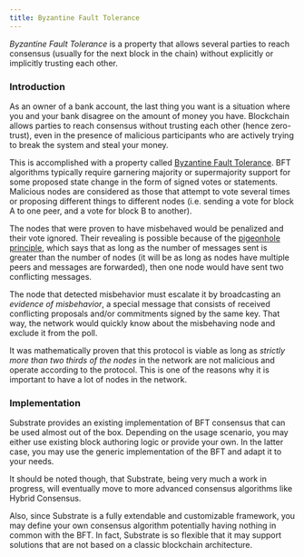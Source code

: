 ```yaml
---
title: Byzantine Fault Tolerance
---
```


_Byzantine Fault Tolerance_ is a property that allows several parties to reach consensus (usually for the next block in the chain) without explicitly or implicitly trusting each other.

### Introduction

As an owner of a bank account, the last thing you want is a situation where you and your bank disagree on the amount of money you have. Blockchain allows parties to reach consensus without trusting each other (hence zero-trust), even in the presence of malicious participants who are actively trying to break the system and steal your money.

This is accomplished with a property called [Byzantine Fault Tolerance](https://en.wikipedia.org/wiki/Byzantine_fault_tolerance). BFT algorithms typically require garnering majority or supermajority support for some proposed state change in the form of signed votes or statements. Malicious nodes are considered as those that attempt to vote several times or proposing different things to different nodes (i.e. sending a vote for block A to one peer, and a vote for block B to another).

The nodes that were proven to have misbehaved would be penalized and their vote ignored. Their revealing is possible because of the [pigeonhole principle](https://en.wikipedia.org/wiki/Pigeonhole_principle), which says that as long as the number of messages sent is greater than the number of nodes (it will be as long as nodes have multiple peers and messages are forwarded), then one node would have sent two conflicting messages.

The node that detected misbehavior must escalate it by broadcasting an _evidence of misbehavior_, a special message that consists of received conflicting proposals and/or commitments signed by the same key. That way, the network would quickly know about the misbehaving node and exclude it from the poll.

It was mathematically proven that this protocol is viable as long as _strictly more than two thirds of the nodes_ in the network are not malicious and operate according to the protocol. This is one of the reasons why it is important to have a lot of nodes in the network.

### Implementation

Substrate provides an existing implementation of BFT consensus that can be used almost out of the box. Depending on the usage scenario, you may either use existing block authoring logic or provide your own. In the latter case, you may use the generic implementation of the BFT and adapt it to your needs.

It should be noted though, that Substrate, being very much a work in progress, will eventually move to more advanced consensus algorithms like Hybrid Consensus.

Also, since Substrate is a fully extendable and customizable framework, you may define your own consensus algorithm potentially having nothing in common with the BFT. In fact, Substrate is so flexible that it may support solutions that are not based on a classic blockchain architecture.

